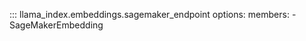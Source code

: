 ::: llama_index.embeddings.sagemaker_endpoint
    options:
      members:
        - SageMakerEmbedding
